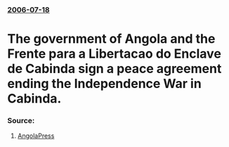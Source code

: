 ### [2006-07-18](/news/2006/07/18/index.md)

#  The government of Angola and the Frente para a Libertacao do Enclave de Cabinda sign a peace agreement ending the Independence War in Cabinda. 




### Source:

1. [AngolaPress](http://www.angolapress-angop.ao/noticia-e.asp?ID=456935)
